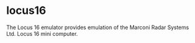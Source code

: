 # locus16
The Locus 16 emulator provides emulation of the Marconi Radar Systems Ltd. Locus 16 mini computer.
